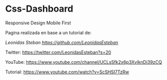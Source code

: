 # Css-Dashboard
Responsive Design Mobile First 

Pagina realizada en base a un tutorial de: 

*Leonidas Steban https://github.com/LeonidasEsteban*

Twitter: https://twitter.com/LeonidasEsteban?s=20

YouTube: https://www.youtube.com/channel/UCLsSfk2x6p3XvlknDi39zCQ

Tutorial: https://www.youtube.com/watch?v=ScSHSI7TzRw
